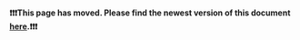 **❗️❗️❗️This page has moved. Please find the newest version of this document [here](https://polybar.readthedocs.io/en/latest/dev/style-guide.html).❗️❗️❗️**
